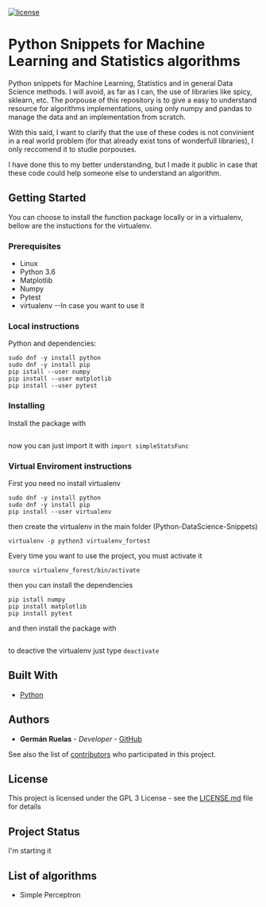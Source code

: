 [![license](https://img.shields.io/badge/licence-GPL--3-blue.svg)](https://github.com/lgruelas/Python-DataScience-Snippets/blob/master/LICENSE)

# Python Snippets for Machine Learning and Statistics algorithms

Python snippets for Machine Learning, Statistics and in general Data Science methods. I will avoid, as far as I can, the use of libraries like spicy, sklearn, etc. The porpouse of this repository is to give a easy to understand resource for algorithms implementations, using only numpy and pandas to manage the data and an implementation from scratch.

With this said, I want to clarify that the use of these codes is not convinient in a real world problem (for that already exist tons of wonderfull libraries), I only reccomend it to studie porpouses. 

I have done this to my better understanding, but I made it public in case that these code could help someone else to understand an algorithm.

## Getting Started

You can choose to install the function package locally or in a virtualenv, bellow are the instuctions for the virtualenv.

### Prerequisites

* Linux
* Python 3.6
* Matplotlib
* Numpy
* Pytest
* virtualenv --In case you want to use it

### Local instructions

Python and dependencies:
```
sudo dnf -y install python
sudo dnf -y install pip
pip istall --user numpy
pip install --user matplotlib
pip install --user pytest
```

### Installing
Install the package with 
```
```
now you can just import it with `import simpleStatsFunc`

### Virtual Enviroment instructions

First you need no install virtualenv

```
sudo dnf -y install python
sudo dnf -y install pip
pip install --user virtualenv
```

then create the virtualenv in the main folder (Python-DataScience-Snippets)

```
virtualenv -p python3 virtualenv_fortest
```

Every time you want to use the project, you must activate it

```
source virtualenv_forest/bin/activate
```

then you can install the dependencies

```
pip istall numpy
pip install matplotlib
pip install pytest
```

and then install the package with
```
```

to deactive the virtualenv just type `deactivate`
## Built With

* [Python](https://www.python.org/downloads/)


## Authors

* **Germán Ruelas** - *Developer* - [GitHub](https://github.com/lgruelas)

See also the list of [contributors](https://github.com/your/project/contributors) who participated in this project.

## License

This project is licensed under the GPL 3 License - see the [LICENSE.md](LICENSE.md) file for details

## Project Status

I'm starting it

## List of algorithms

* Simple Perceptron

